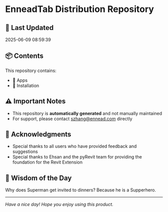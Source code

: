 # EnneadTab Distribution Repository

## 📅 Last Updated
2025-06-09 08:59:39



## 📦 Contents
This repository contains:
- 📂 Apps
- 📂 Installation

## ⚠️ Important Notes
- This repository is **automatically generated** and not manually maintained
- For support, please contact szhang@ennead.com directly

## 🙏 Acknowledgments
- Special thanks to all users who have provided feedback and suggestions
- Special thanks to Ehsan and the pyRevit team for providing the foundation for the Revit Extension

## 💭 Wisdom of the Day
Why does Superman get invited to dinners? Because he is a Supperhero.

---
*Have a nice day! Hope you enjoy using this product.*
